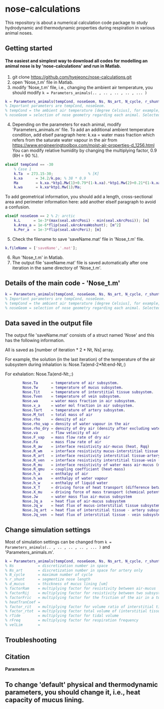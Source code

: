 # nose-calculations
This repository is about a numerical calculation code package to study hydrodynamic and thermodynamic properties during respiration in various animal noses. 

## Getting started
#### The easiest and simplest way to download all codes for modelling an animal nose is by 'nose-calculations' and run in Matlab. 


1. git clone https://github.com/hyejeonc/nose-calculations.git
2. open 'Nose_t.m' file in Matlab.
3. modify 'Nose_t.m' file, i.e., changing the ambient air temperature, you should modify `k = Parameters_animals(.. , .. , .. , .. , ... )`
   
```matlab
k = Parameters_animals(tempCond, noseGeom, Ns, Ns_art, N_cycle, r_shunt, d_mucus, factorRam, factorRij, factorFric, heatTranCoef, factor_rit, factor_rtot, rTide, rFreq, velLim)
% Important parameters are tempCond, noseGeom.
% tempCond = the ambient air temperature [degree Celsius], for example, -30.
% noseGeom = selection of nose geometry regarding each animal. Selected nose geometry should be added in 'Parameters_animals.m'.
```

4. Depending on the parameters for each animal, modify 'Parameters_animals.m' file.
   To add an additional ambient temperature condition, add elseif paragraph here:
   k.xa = water mass fraction 
    which refers from the saturate water vapour in the air from https://www.engineeringtoolbox.com/moist-air-properties-d_1256.html
    You can modify relative humidity by changing the multiplying factor, 0.9 (RH = 90 %). 

```matlab
elseif tempCond == -30
    % Case 1 
    k.Ta  = 273.15-30;                % [K]
    k.xa      = 34.2/k.pa; % 38 * 0.9
    Ma        = k.xa.*ktp1.Mw(1)+0.79*(1-k.xa).*ktp1.Mw(2)+0.21*(1-k.xa).*ktp1.Mw(3);
    k.wa      = k.xa*ktp1.Mw(1)/Ma;
```

To add geometrical information, you should add a length, cross-sectional area and perimeter information here: 
add another elseif paragraph to avoid a confusion. 

```matlab
elseif noseGeom == 2 % 2: arctic
    k.L      = 1e-3*(max(seal.xArcPosi) - min(seal.xArcPosi)); [m]
    k.Area_a = 1e-6*flip(seal.xArcAreaWoshunt); [m^2]
    k.Per_a  = 1e-3*flip(seal.xArcPeri); [m]
```

5. Check the filename to save 'saveName.mat' file in 'Nose_t.m' file.

```matlab
k.fileName = ['saveName','.mat'];
```

6. Run 'Nose_t.m' in Matlab.
7. The output file 'saveName.mat' file is saved automatically after one iteration in the same directory of 'Nose_t.m'.


## Details of the main code - 'Nose_t.m'
```matlab
k = Parameters_animals(tempCond, noseGeom, Ns, Ns_art, N_cycle, r_shunt, d_mucus, factorRam, factorRij, factorFric, heatTranCoef, factor_rit, factor_rtot, rTide, rFreq, velLim)
% Important parameters are tempCond, noseGeom.
% tempCond = the ambient air temperature [degree Celsius], for example, -30.
% noseGeom = selection of nose geometry regarding each animal. Selected nose geometry should be added in 'Parameters_animals.m'.
```

## Data saved in the output file 
The output file 'saveName.mat' consists of a struct named 'Nose' and this has the following information. 

All is saved as [number of iteration * 2 * Nt, Ns] array. 

For example, the solution (in the last iteration) of the temperature of the air subsystem during inhalation is: Nose.Ta(end-2*Nt:end-Nt,:)

For exhalation: Nose.Ta(end-Nt:,:)

```matlab
        Nose.Ta      = temperature of air subsystem.
        Nose.Tw      = temperature of mucus subsystem.
        Nose.Tit     = temperature of interstitial tissue subsystem.
        Nose.Tven    = temperature of vein subsystem.
        Nose.wa      = water mass fraction in air subsystem.
        Nose.x_a     = water mol fraction in air subsystem.
        Nose.Tart    = temperature of artery subsystem.
        Nose.M_tot   = total mass of air 
        Nose.rho     = density of air 
        Nose.rho_vap = density of water vapour in the air
        Nose.rho_dry = density of dry air (density after excluding water vapour)
        Nose.va      = flow velocity of air
        Nose.F_vap   = mass flow rate of dry air
        Nose.Fa      = mass flow rate of air 
        Nose.R_aw    = interface resistivity air-mucus (heat, Rqq)
        Nose.R_wm    = interface resistivity mucus-interstitial tissue (heat)
        Nose.R_art   = interface resistivity interstitial tissue-artery (heat)
        Nose.R_ven   = interface resistivity interstitial tissue-vein (heat)
        Nose.R_mu    = interface resistivity of water mass air-mucus (mass)
        Nose.R_qmu   = coupling coefficient (heat-mass)
        Nose.h_a     = enthalpy of air 
        Nose.h_wa    = enthalpy of water vapour
        Nose.h_w     = enthalpy of liquid water
        Nose.X_T     = driving force of heat transport (difference between reciprocal of temperature)
        Nose.X_mu    = driving force of mass transport (chemical potential difference)
        Nose.Jw      = water mass flux air-mucus subsystem 
        Nose.Jq_a    = heat flux of air-mucus subsystem
        Nose.Jq_w    = heat flux of mucus-interstitial tissue subsystem
        Nose.Jq_art  = heat flux of interstitial tissue - artery subsystem
        Nose.Jq_ven  = heat flux of interstitial tissue - vein subsystem
```

## Change simulation settings
Most of simulation settings can be changed from `k = Parameters_animals(.. , .. , .. , .. , ... )` and 'Parameters_animals.m'.

```matlab
k = Parameters_animals(tempCond, noseGeom, Ns, Ns_art, N_cycle, r_shunt, d_mucus, factorRam, factorRij, factorFric, heatTranCoef, factor_rit, factor_rtot, rTide, rFreq, velLim)
% Ns           = discretization number in space 
% Ns_art       = discretization number in space for artery only
% N_cycle      = maximum number of cycle
% r_shunt      = segmentize nose length 
% d_mucus      = thickness of mucus lining [um]
% factorRam    = multiplying factor for resistivity between air-mucus
% factorRij    = multiplying factor for resistivity between two subsystems which does not relate to mass transport (i.e., interstitial tissue-artery, interstitial tissue-vein, mucus-interstitial tissue)
% factorFric   = multiplying factor for the friction of the air in a turbinate 
% heatTranCoef = 
% factor_rit   = multiplying factor for volume ratio of interstitial tissue; factor_rit * interstitial tissue/(interstitial tissue + artery + vein)
% factor_rtot  = multiplying factor total volume of (interstitial tissue + artery + vein)
% rTide        = multiplying factor for tidal volume
% rFreq        = multiplying factor for respiration frequency 
% velLim       = 
```


## Troubleshooting


## Citation 
#### Parameters.m
## To change 'default' physical and thermodynamic parameters, you should change it, i.e., heat capacity of mucus lining. 
